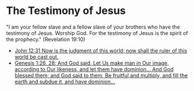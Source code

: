 # The Testimony of Jesus

"I am your fellow slave and a fellow slave of your brothers who have the testimony of Jesus.
Worship God.
For the testimony of Jesus is the spirit of the prophecy."
(Revelation 19:10)

* [John 12:31 Now is the judgment of this world; now shall the ruler of this world be cast out.](20180731-now-is-the-judgment-of-this-world.html)
* [Genesis 1:26, 28: And God said, Let Us make man in Our image, according to Our likeness, and let them have dominion... And God blessed them; and God said to them, Be fruitful and multiply, and fill the earth and subdue it, and have dominion...](20180716-fill-the-earth-and-subdue-it.html)
